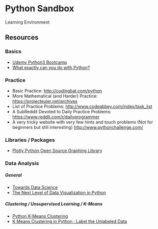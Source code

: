 # Python Sandbox
Learning Environment

## Resources

### Basics

* [Udemy Python3 Bootcamp](https://www.udemy.com/course/complete-python-bootcamp/)
* [What exactly can you do with Python?](https://towardsdatascience.com/what-can-you-do-with-python-the-3-main-applications-518db9a68a78)

### Practice

* Basic Practice: http://codingbat.com/python
* More Mathematical (and Harder) Practice: https://projecteuler.net/archives
* List of Practice Problems: http://www.codeabbey.com/index/task_list
* A SubReddit Devoted to Daily Practice Problems: https://www.reddit.com/r/dailyprogrammer
* A very tricky website with very few hints and touch problems (Not for beginners but still interesting) http://www.pythonchallenge.com/

### Libraries / Packages

* [Plotly Python Open Source Graphing Library](https://plotly.com/python/)

### Data Analysis

##### General

* [Towards Data Science](https://towardsdatascience.com/)
* [The Next Level of Data Visualization in Python](https://towardsdatascience.com/the-next-level-of-data-visualization-in-python-dd6e99039d5e)

##### Clustering / Unsupervised Learning / K-Means

* [Python K-Means Clustering](https://www.datacamp.com/community/tutorials/k-means-clustering-python)
* [K Means Clustering in Python : Label the Unlabeled Data](https://www.datasciencelearner.com/k-means-clustering-in-python-label-dataset/)